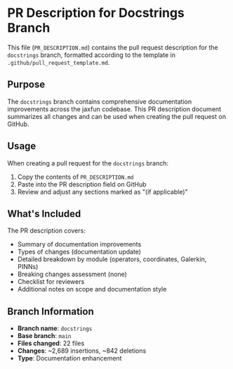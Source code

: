 # PR Description for Docstrings Branch

This file (`PR_DESCRIPTION.md`) contains the pull request description for the `docstrings` branch, formatted according to the template in `.github/pull_request_template.md`.

## Purpose

The `docstrings` branch contains comprehensive documentation improvements across the jaxfun codebase. This PR description document summarizes all changes and can be used when creating the pull request on GitHub.

## Usage

When creating a pull request for the `docstrings` branch:
1. Copy the contents of `PR_DESCRIPTION.md`
2. Paste into the PR description field on GitHub
3. Review and adjust any sections marked as "(if applicable)"

## What's Included

The PR description covers:
- Summary of documentation improvements
- Types of changes (documentation update)
- Detailed breakdown by module (operators, coordinates, Galerkin, PINNs)
- Breaking changes assessment (none)
- Checklist for reviewers
- Additional notes on scope and documentation style

## Branch Information

- **Branch name**: `docstrings`
- **Base branch**: `main`
- **Files changed**: 22 files
- **Changes**: ~2,689 insertions, ~842 deletions
- **Type**: Documentation enhancement
